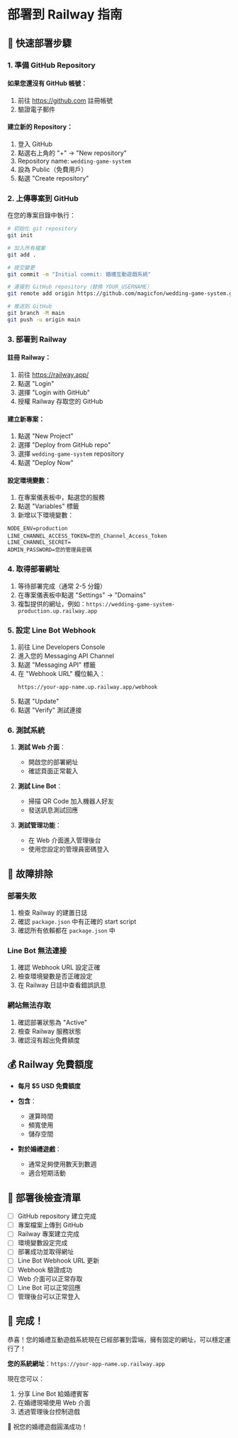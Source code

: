 # 部署到 Railway 指南

## 🚀 快速部署步驟

### 1. 準備 GitHub Repository

#### 如果您還沒有 GitHub 帳號：
1. 前往 https://github.com 註冊帳號
2. 驗證電子郵件

#### 建立新的 Repository：
1. 登入 GitHub
2. 點選右上角的 "+" → "New repository"
3. Repository name: `wedding-game-system`
4. 設為 Public（免費用戶）
5. 點選 "Create repository"

### 2. 上傳專案到 GitHub

在您的專案目錄中執行：

```bash
# 初始化 git repository
git init

# 加入所有檔案
git add .

# 提交變更
git commit -m "Initial commit: 婚禮互動遊戲系統"

# 連接到 GitHub repository（替換 YOUR_USERNAME）
git remote add origin https://github.com/magicfon/wedding-game-system.git

# 推送到 GitHub
git branch -M main
git push -u origin main
```

### 3. 部署到 Railway

#### 註冊 Railway：
1. 前往 https://railway.app/
2. 點選 "Login"
3. 選擇 "Login with GitHub"
4. 授權 Railway 存取您的 GitHub

#### 建立新專案：
1. 點選 "New Project"
2. 選擇 "Deploy from GitHub repo"
3. 選擇 `wedding-game-system` repository
4. 點選 "Deploy Now"

#### 設定環境變數：
1. 在專案儀表板中，點選您的服務
2. 點選 "Variables" 標籤
3. 新增以下環境變數：

```
NODE_ENV=production
LINE_CHANNEL_ACCESS_TOKEN=您的_Channel_Access_Token
LINE_CHANNEL_SECRET=
ADMIN_PASSWORD=您的管理員密碼
```

### 4. 取得部署網址

1. 等待部署完成（通常 2-5 分鐘）
2. 在專案儀表板中點選 "Settings" → "Domains"
3. 複製提供的網址，例如：`https://wedding-game-system-production.up.railway.app`

### 5. 設定 Line Bot Webhook

1. 前往 Line Developers Console
2. 進入您的 Messaging API Channel
3. 點選 "Messaging API" 標籤
4. 在 "Webhook URL" 欄位輸入：
   ```
   https://your-app-name.up.railway.app/webhook
   ```
5. 點選 "Update"
6. 點選 "Verify" 測試連接

### 6. 測試系統

1. **測試 Web 介面**：
   - 開啟您的部署網址
   - 確認頁面正常載入

2. **測試 Line Bot**：
   - 掃描 QR Code 加入機器人好友
   - 發送訊息測試回應

3. **測試管理功能**：
   - 在 Web 介面進入管理後台
   - 使用您設定的管理員密碼登入

## 🔧 故障排除

### 部署失敗
1. 檢查 Railway 的建置日誌
2. 確認 `package.json` 中有正確的 start script
3. 確認所有依賴都在 `package.json` 中

### Line Bot 無法連接
1. 確認 Webhook URL 設定正確
2. 檢查環境變數是否正確設定
3. 在 Railway 日誌中查看錯誤訊息

### 網站無法存取
1. 確認部署狀態為 "Active"
2. 檢查 Railway 服務狀態
3. 確認沒有超出免費額度

## 💰 Railway 免費額度

- **每月 $5 USD 免費額度**
- **包含**：
  - 運算時間
  - 頻寬使用
  - 儲存空間

- **對於婚禮遊戲**：
  - 通常足夠使用數天到數週
  - 適合短期活動

## 🎯 部署後檢查清單

- [ ] GitHub repository 建立完成
- [ ] 專案檔案上傳到 GitHub
- [ ] Railway 專案建立完成
- [ ] 環境變數設定完成
- [ ] 部署成功並取得網址
- [ ] Line Bot Webhook URL 更新
- [ ] Webhook 驗證成功
- [ ] Web 介面可以正常存取
- [ ] Line Bot 可以正常回應
- [ ] 管理後台可以正常登入

## 🚀 完成！

恭喜！您的婚禮互動遊戲系統現在已經部署到雲端，擁有固定的網址，可以穩定運行了！

**您的系統網址**：`https://your-app-name.up.railway.app`

現在您可以：
1. 分享 Line Bot 給婚禮賓客
2. 在婚禮現場使用 Web 介面
3. 透過管理後台控制遊戲

🎉 祝您的婚禮遊戲圓滿成功！
